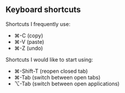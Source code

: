 ## Keyboard shortcuts
Shortcuts I frequently use: 
- ⌘-C (copy)
- ⌘-V (paste)
- ⌘-Z (undo)

Shortcuts I would like to start using: 
- ⌘-Shift-T (reopen closed tab)
- ⌘-Tab (switch between open tabs)
- ⌥-Tab (switch between open applications)
